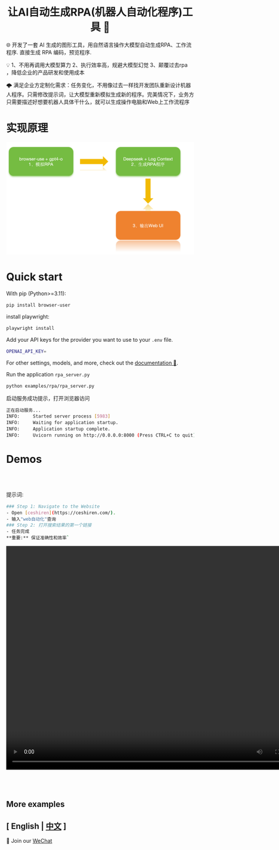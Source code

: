 

<h1 align="center">让AI自动生成RPA(机器人自动化程序)工具  🤖</h1>

🌐 开发了一套 AI 生成的图形工具，用自然语言操作大模型自动生成RPA、工作流程序. 直接生成 RPA
编码，预览程序.

💡 1、不用再调用大模型算力 2、执行效率高，规避大模型幻觉 3、颠覆过去rpa ，降低企业的产品研发和使用成本

🌩️ 满足企业方定制化需求：任务变化，不用像过去一样找开发团队重新设计机器人程序。只需修改提示词，让大模型重新模拟生成新的程序。完美情况下，业务方只需要描述好想要机器人具体干什么，就可以生成操作电脑和Web上工作流程序


# 实现原理

<img src="docs/images/rpa.jpg">

# Quick start

With pip (Python>=3.11):

```bash
pip install browser-user
```

install playwright:

```bash
playwright install
```

Add your API keys for the provider you want to use to your `.env` file.

```bash
OPENAI_API_KEY=
```
For other settings, models, and more, check out the [documentation 📕](https://docs.browser-use.com).

Run the application `rpa_server.py`
```bash
python examples/rpa/rpa_server.py 
```
启动服务成功提示，打开浏览器访问
```bash
正在启动服务...
INFO:     Started server process [5983]
INFO:     Waiting for application startup.
INFO:     Application startup complete.
INFO:     Uvicorn running on http://0.0.0.0:8000 (Press CTRL+C to quit)
```


# Demos

<br/><br/>

提示词: 
```bash
### Step 1: Navigate to the Website
- Open [ceshiren](https://ceshiren.com/).
- 输入"web自动化"查询 
### Step 2: 打开搜索结果的第一个链接
- 任务完成
**重要:** 保证准确性和效率`
```
<video src="docs/video/rpa-github.mov" controls="controls" width="800" height="600">
  您的浏览器不支持 video 标签
</video>


<br/><br/>


## More examples


## \[ English | [中文](README_zh.md) \]
👋 Join our [WeChat](docs/images/wechat.JPG) 



 






